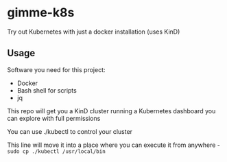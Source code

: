 # gimme-k8s
Try out Kubernetes with just a docker installation (uses KinD)

## Usage
Software you need for this project:
+ Docker
+ Bash shell for scripts
+ jq

This repo will get you a KinD cluster running a Kubernetes dashboard you can explore with full permissions

You can use ./kubectl to control your cluster

This line will move it into a place where you can execute it from anywhere - `sudo cp ./kubectl /usr/local/bin`

